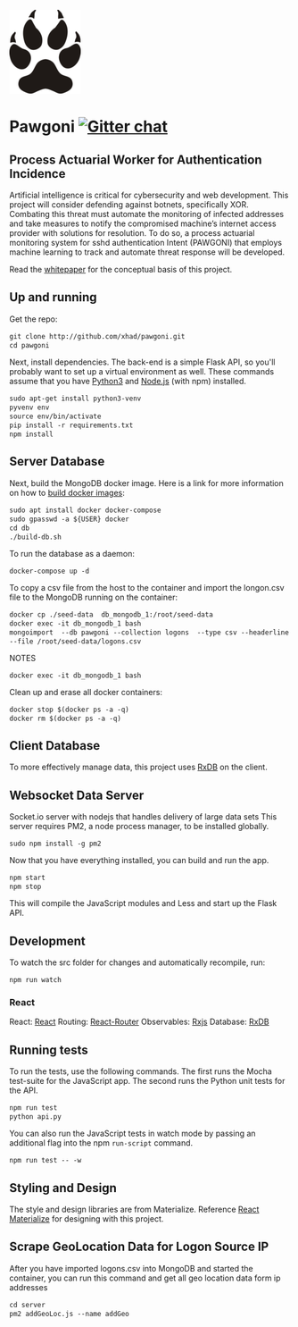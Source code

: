 ![alt text](https://raw.githubusercontent.com/xhad/pawgoni/master/assets/pawgoni.png "Pawgoni")
# Pawgoni [![Gitter chat](https://badges.gitter.im/gitterHQ/services.png)](https://gitter.im/Pawgoni)
## Process Actuarial Worker for Authentication Incidence

Artificial intelligence is critical for cybersecurity and web development. This project will consider defending against botnets, specifically XOR. Combating this threat must automate the monitoring of infected addresses and take measures to notify the compromised machine’s internet access provider with solutions for resolution. To do so, a process actuarial monitoring system for sshd authentication Intent (PAWGONI) that employs machine learning to track and automate threat response will be developed.

Read the [whitepaper](https://docs.google.com/document/d/135o3CWTkWr71n2ZJ_7tr9LkVNrn_Jhusfm7WVlAoq2g/edit?usp=sharing) for the conceptual basis of this project.
## Up and running

Get the repo:

```
git clone http://github.com/xhad/pawgoni.git
cd pawgoni
```

Next, install dependencies. The back-end is a simple Flask API, so you'll
probably want to set up a virtual environment as well. These commands assume
that you have [Python3](https://www.python.org/downloads/) and
[Node.js](https://nodejs.org/en/) (with npm) installed.

```
sudo apt-get install python3-venv
pyvenv env
source env/bin/activate
pip install -r requirements.txt
npm install
```

## Server Database

Next, build the MongoDB docker image. Here is a link for more information
on how to [build docker images](https://docs.docker.com/engine/getstarted/step_four/):

```
sudo apt install docker docker-compose
sudo gpasswd -a ${USER} docker
cd db
./build-db.sh
```

To run the database as a daemon:
```
docker-compose up -d
```

To copy a csv file from the host to the container and import the longon.csv file to the MongoDB running on the container:

```
docker cp ./seed-data  db_mongodb_1:/root/seed-data
docker exec -it db_mongodb_1 bash
mongoimport  --db pawgoni --collection logons  --type csv --headerline --file /root/seed-data/logons.csv
```

NOTES
```
docker exec -it db_mongodb_1 bash
```

Clean up and erase all docker containers:

```
docker stop $(docker ps -a -q)
docker rm $(docker ps -a -q)
```

## Client Database

To more effectively manage data, this project uses [RxDB](https://github.com/pubkey/rxdb) on the client.



## Websocket Data Server

Socket.io server with nodejs that handles delivery of large data sets
This server requires PM2, a node process manager, to be installed globally.
```
sudo npm install -g pm2
```


Now that you have everything installed, you can build and run the app.

```
npm start
npm stop
```

This will compile the JavaScript modules and Less and start up the Flask API.

## Development

To watch the src folder for changes and automatically recompile, run:
```
npm run watch
```

### React

React: [React](https://facebook.github.io/react/docs/introducing-jsx.html)
Routing: [React-Router](https://reacttraining.com/react-router/web/guides/quick-start)
Observables: [Rxjs](http://reactivex.io/rxjs)
Database: [RxDB](https://github.com/pubkey/rxdb)


## Running tests

To run the tests, use the following commands. The first runs the Mocha
test-suite for the JavaScript app. The second runs the Python unit tests for the
API.

```
npm run test
python api.py
```

You can also run the JavaScript tests in watch mode by passing an additional
flag into the npm `run-script` command.

```
npm run test -- -w
```

## Styling and Design

The style and design libraries are from Materialize. Reference [React Materialize](https://react-materialize.github.io/) for designing with this project.

## Scrape GeoLocation Data for Logon Source IP

After you have imported logons.csv into MongoDB and started the container,
you can run this command and get all geo location data form ip addresses

```
cd server
pm2 addGeoLoc.js --name addGeo
```
